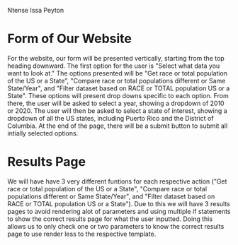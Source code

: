 Ntense
Issa
Peyton

# Form of Our Website

For the website, our form will be presented vertically, starting from the top heading downward. The first option for the user is "Select what data you want to look at."
The options presented will be "Get race or total population of the US or a State", "Compare race or total populations different or Same State/Year", 
and "Filter dataset based on RACE or TOTAL population US or a State". These options will present drop downs specific to each option. From there, 
the user will be asked to select a year, showing a dropdown of 2010 or 2020. The user will then be asked to select a state of interest, showing a dropdown 
of all the US states, including Puerto Rico and the District of Columbia. At the end of the page, there will be a submit button to submit all intially selected options.

# Results Page
We will have have 3 very different funtions for each respective action ("Get race or total population of the US or a State", "Compare race or total populations different or Same State/Year", and "Filter dataset based on RACE or TOTAL population US or a State"). Due to this we will have 3 results pages to avoid rendering alot of parameters and using multiple if statements to show the correct results page for what the user inputted. Doing this allows us to only check one or two parameters to know the correct results page to use render less to the respective template.
